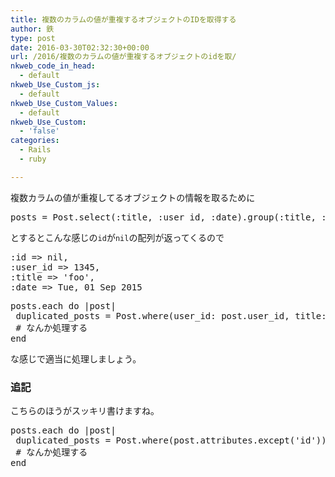 ```yaml
---
title: 複数のカラムの値が重複するオブジェクトのIDを取得する
author: 鉄
type: post
date: 2016-03-30T02:32:30+00:00
url: /2016/複数のカラムの値が重複するオブジェクトのidを取/
nkweb_code_in_head:
  - default
nkweb_Use_Custom_js:
  - default
nkweb_Use_Custom_Values:
  - default
nkweb_Use_Custom:
  - 'false'
categories:
  - Rails
  - ruby

---
```

複数カラムの値が重複してるオブジェクトの情報を取るために

<pre class="lang:ruby decode:true " >posts = Post.select(:title, :user_id, :date).group(:title, :user_id, :date).having("count(*) &gt; 1").all</pre>

とするとこんな感じの`id`が`nil`の配列が返ってくるので

<pre class="lang:ruby decode:true " >:id =&gt; nil,
:user_id =&gt; 1345,
:title =&gt; 'foo',
:date =&gt; Tue, 01 Sep 2015</pre>

<pre class="lang:ruby decode:true " >posts.each do |post|
 duplicated_posts = Post.where(user_id: post.user_id, title: post.title, date: post.date)
 # なんか処理する
end</pre>

な感じで適当に処理しましょう。

### 追記

こちらのほうがスッキリ書けますね。

<pre class="lang:ruby decode:true " >posts.each do |post|
 duplicated_posts = Post.where(post.attributes.except('id'))
 # なんか処理する
end</pre>

